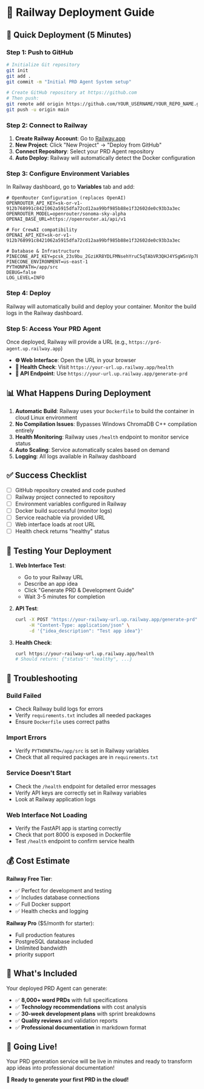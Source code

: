 # 🚀 Railway Deployment Guide

## 🎯 Quick Deployment (5 Minutes)

### Step 1: Push to GitHub
```bash
# Initialize Git repository
git init
git add .
git commit -m "Initial PRD Agent System setup"

# Create GitHub repository at https://github.com
# Then push:
git remote add origin https://github.com/YOUR_USERNAME/YOUR_REPO_NAME.git
git push -u origin main
```

### Step 2: Connect to Railway
1. **Create Railway Account**: Go to [Railway.app](https://railway.app)
2. **New Project**: Click "New Project" → "Deploy from GitHub"
3. **Connect Repository**: Select your PRD Agent repository
4. **Auto Deploy**: Railway will automatically detect the Docker configuration

### Step 3: Configure Environment Variables
In Railway dashboard, go to **Variables** tab and add:

```
# OpenRouter Configuration (replaces OpenAI)
OPENROUTER_API_KEY=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
OPENROUTER_MODEL=openrouter/sonoma-sky-alpha
OPENAI_BASE_URL=https://openrouter.ai/api/v1

# For CrewAI compatibility
OPENAI_API_KEY=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

# Database & Infrastructure
PINECONE_API_KEY=pcsk_23s9bu_2GziKR8YDLFMNsehYruC5qTAbVR3QHJ4YSgWSnVp7EHqHuV1qcZLfGYMjLx36Hr
PINECONE_ENVIRONMENT=us-east-1
PYTHONPATH=/app/src
DEBUG=false
LOG_LEVEL=INFO
```

### Step 4: Deploy
Railway will automatically build and deploy your container. Monitor the build logs in the Railway dashboard.

### Step 5: Access Your PRD Agent
Once deployed, Railway will provide a URL (e.g., `https://prd-agent.up.railway.app`)

- **🌐 Web Interface**: Open the URL in your browser
- **🏥 Health Check**: Visit `https://your-url.up.railway.app/health`
- **🔗 API Endpoint**: Use `https://your-url.up.railway.app/generate-prd`

## 📊 What Happens During Deployment

1. **Automatic Build**: Railway uses your `Dockerfile` to build the container in cloud Linux environment
2. **No Compilation Issues**: Bypasses Windows ChromaDB C++ compilation entirely
3. **Health Monitoring**: Railway uses `/health` endpoint to monitor service status
4. **Auto Scaling**: Service automatically scales based on demand
5. **Logging**: All logs available in Railway dashboard

## ✅ Success Checklist

- [ ] GitHub repository created and code pushed
- [ ] Railway project connected to repository
- [ ] Environment variables configured in Railway
- [ ] Docker build successful (monitor logs)
- [ ] Service reachable via provided URL
- [ ] Web interface loads at root URL
- [ ] Health check returns "healthy" status

## 🎯 Testing Your Deployment

1. **Web Interface Test**:
   - Go to your Railway URL
   - Describe an app idea
   - Click "Generate PRD & Development Guide"
   - Wait 3-5 minutes for completion

2. **API Test**:
   ```bash
   curl -X POST "https://your-railway-url.up.railway.app/generate-prd" \
        -H "Content-Type: application/json" \
        -d '{"idea_description": "Test app idea"}'
   ```

3. **Health Check**:
   ```bash
   curl https://your-railway-url.up.railway.app/health
   # Should return: {"status": "healthy", ...}
   ```

## 🚫 Troubleshooting

### Build Failed
- Check Railway build logs for errors
- Verify `requirements.txt` includes all needed packages
- Ensure `Dockerfile` uses correct paths

### Import Errors
- Verify `PYTHONPATH=/app/src` is set in Railway variables
- Check that all required packages are in `requirements.txt`

### Service Doesn't Start
- Check the `/health` endpoint for detailed error messages
- Verify API keys are correctly set in Railway variables
- Look at Railway application logs

### Web Interface Not Loading
- Verify the FastAPI app is starting correctly
- Check that port 8000 is exposed in Dockerfile
- Test `/health` endpoint to confirm service health

## 💰 Cost Estimate

**Railway Free Tier**:
- ✅ Perfect for development and testing
- ✅ Includes database connections
- ✅ Full Docker support
- ✅ Health checks and logging

**Railway Pro** ($5/month for starter):
- Full production features
- PostgreSQL database included
- Unlimited bandwidth
- priority support

## 🎯 What's Included

Your deployed PRD Agent can generate:
- ✅ **8,000+ word PRDs** with full specifications
- ✅ **Technology recommendations** with cost analysis
- ✅ **30-week development plans** with sprint breakdowns
- ✅ **Quality reviews** and validation reports
- ✅ **Professional documentation** in markdown format

## 🚀 Going Live!

Your PRD generation service will be live in minutes and ready to transform app ideas into professional documentation!

**🎉 Ready to generate your first PRD in the cloud!**
